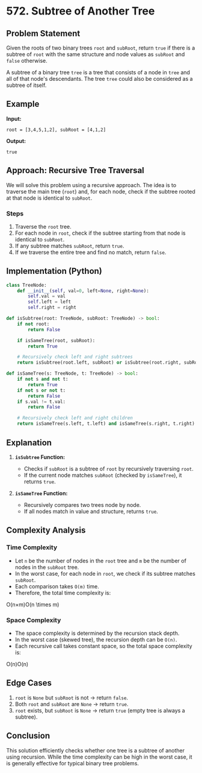 # 572. Subtree of Another Tree

## Problem Statement

Given the roots of two binary trees `root` and `subRoot`, return `true` if there is a subtree of `root` with the same structure and node values as `subRoot` and `false` otherwise.

A subtree of a binary tree `tree` is a tree that consists of a node in `tree` and all of that node's descendants. The tree `tree` could also be considered as a subtree of itself.

## Example

**Input:**

```
root = [3,4,5,1,2], subRoot = [4,1,2]
```

**Output:**

```
true
```

## Approach: Recursive Tree Traversal

We will solve this problem using a recursive approach. The idea is to traverse the main tree (`root`) and, for each node, check if the subtree rooted at that node is identical to `subRoot`.

### Steps

1. Traverse the `root` tree.
2. For each node in `root`, check if the subtree starting from that node is identical to `subRoot`.
3. If any subtree matches `subRoot`, return `true`.
4. If we traverse the entire tree and find no match, return `false`.

## Implementation (Python)

```python
class TreeNode:
    def __init__(self, val=0, left=None, right=None):
        self.val = val
        self.left = left
        self.right = right

def isSubtree(root: TreeNode, subRoot: TreeNode) -> bool:
    if not root:
        return False

    if isSameTree(root, subRoot):
        return True

    # Recursively check left and right subtrees
    return isSubtree(root.left, subRoot) or isSubtree(root.right, subRoot)

def isSameTree(s: TreeNode, t: TreeNode) -> bool:
    if not s and not t:
        return True
    if not s or not t:
        return False
    if s.val != t.val:
        return False

    # Recursively check left and right children
    return isSameTree(s.left, t.left) and isSameTree(s.right, t.right)
```

## Explanation

1. **`isSubtree` Function:**
    
    - Checks if `subRoot` is a subtree of `root` by recursively traversing `root`.
    - If the current node matches `subRoot` (checked by `isSameTree`), it returns `true`.
2. **`isSameTree` Function:**
    
    - Recursively compares two trees node by node.
    - If all nodes match in value and structure, returns `true`.

## Complexity Analysis

### Time Complexity

- Let `n` be the number of nodes in the `root` tree and `m` be the number of nodes in the `subRoot` tree.
- In the worst case, for each node in `root`, we check if its subtree matches `subRoot`.
- Each comparison takes `O(m)` time.
- Therefore, the total time complexity is:

O(n×m)O(n \times m)

### Space Complexity

- The space complexity is determined by the recursion stack depth.
- In the worst case (skewed tree), the recursion depth can be `O(n)`.
- Each recursive call takes constant space, so the total space complexity is:

O(n)O(n)

## Edge Cases

1. `root` is `None` but `subRoot` is not → return `false`.
2. Both `root` and `subRoot` are `None` → return `true`.
3. `root` exists, but `subRoot` is `None` → return `true` (empty tree is always a subtree).

## Conclusion

This solution efficiently checks whether one tree is a subtree of another using recursion. While the time complexity can be high in the worst case, it is generally effective for typical binary tree problems.